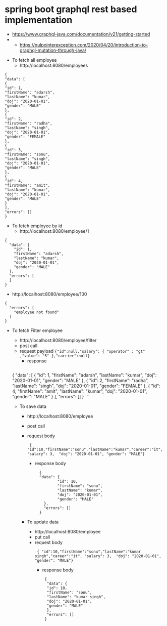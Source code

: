 # spring boot graphql rest based implementation 

*  https://www.graphql-java.com/documentation/v21/getting-started
* - https://nulpointerexception.com/2020/04/20/introduction-to-graphql-mutation-through-java/

- To fetch all employee 
    - http://localhost:8080/employees
```   
{
"data": [
{
"id": 1,
"firstName": "adarsh",
"lastName": "kumar",
"doj": "2020-01-01",
"gender": "MALE"
},
{
"id": 2,
"firstName": "radha",
"lastName": "singh",
"doj": "2020-01-01",
"gender": "FEMALE"
},
{
"id": 3,
"firstName": "sonu",
"lastName": "singh",
"doj": "2020-01-01",
"gender": "MALE"
},
{
"id": 4,
"firstName": "amit",
"lastName": "kumar",
"doj": "2020-01-01",
"gender": "MALE"
}
],
"errors": []
}
```

- To fetch employee by id 
    - http://localhost:8080/employee/1
```   
{
  "data": {
    "id": 1,
    "firstName": "adarsh",
    "lastName": "kumar",
    "doj": "2020-01-01",
    "gender": "MALE"
  },
  "errors": [    
  ]
}
```
  - http://localhost:8080/employee/100
```
{
  "errors": [
    "employee not found"
  ]
}
```

- To fetch Filter employee 
    - http://localhost:8080/employee/filter
    - post call
    - request payload 
          ```
          {"id":null,"salary": { "operator" : "gt" ,"value": "5" },"carrier":null}
          ``` 
      - response 
        ```
    {
        "data": [
            {
                "id": 1,
                "firstName": "adarsh",
                "lastName": "kumar",
                "doj": "2020-01-01",
                "gender": "MALE"
            },
            {
                "id": 2,
                "firstName": "radha",
                "lastName": "singh",
                "doj": "2020-01-01",
                "gender": "FEMALE"
            },
            {
                "id": 4,
                "firstName": "amit",
                "lastName": "kumar",
                "doj": "2020-01-01",
                "gender": "MALE"
            }
        ],
        "errors": []
    }
        ```
        
  - To save data 
    - http://localhost:8080/employee
    - post call 
    - request body 
      ```
       { "id":10,"firstName":"sonu","lastName":"kumar","career":"it", "salary": 3,  "doj": "2020-01-01", "gender": "MALE"}
      ```
      - response body 
        ```
          {
          "data": {
                  "id": 10,
                  "firstName": "sonu",
                  "lastName": "kumar",
                  "doj": "2020-01-01",
                  "gender": "MALE"
            },
            "errors": []
          }
        ```

    - To update data
        - http://localhost:8080/employee
        - put call
        - request body
          ```
           { "id":10,"firstName":"sonu","lastName":"kumar singh","career":"it", "salary": 3,  "doj": "2020-01-01", "gender": "MALE"}
          ```
          - response body
            ```
             {
              "data": {
              "id": 10,
              "firstName": "sonu",
              "lastName": "kumar singh",
              "doj": "2020-01-01",
              "gender": "MALE"
              },
              "errors": []
             }
          ```